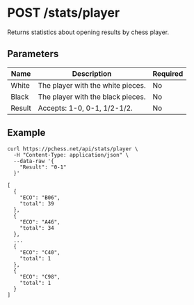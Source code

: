 # POST /stats/player

Returns statistics about opening results by chess player.

## Parameters

| Name | Description | Required |
| ---- | ----------- | -------- |
| White | The player with the white pieces. | No |
| Black | The player with the black pieces. | No |
| Result | Accepts: 1-0, 0-1, 1/2-1/2. | No |

## Example

```text
curl https://pchess.net/api/stats/player \
  -H "Content-Type: application/json" \
  --data-raw '{
    "Result": "0-1"
  }'
```

```text
[
  {
    "ECO": "B06",
    "total": 39
  },
  {
    "ECO": "A46",
    "total": 34
  },
  ...
  {
    "ECO": "C40",
    "total": 1
  },
  {
    "ECO": "C98",
    "total": 1
  }
]
```
